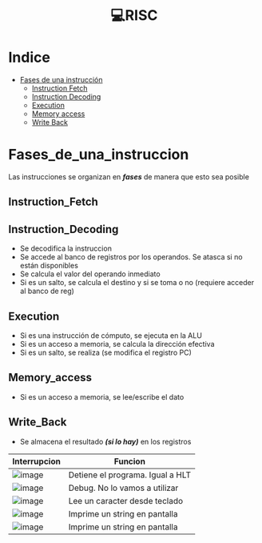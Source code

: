 <h1 align="center"> 💻RISC </h1>

Indice
======
   * [Fases de una instrucción](#Fases_de_una_instruccion)
     * [Instruction Fetch](#Instruction_Fetch)
     * [Instruction Decoding](#Instruction_Decoding)
     * [Execution](#Execution)
     * [Memory access](#Memory_access)
     * [Write Back](#Write_Back)

Fases_de_una_instruccion
========================
Las instrucciones se organizan en ***fases*** de manera que esto sea posible

Instruction_Fetch
-----------------


Instruction_Decoding
--------------------
- Se decodifica la instruccion
- Se accede al banco de registros por los operandos. Se atasca si no están disponibles
- Se calcula el valor del operando inmediato
- Si es un salto, se calcula el destino y si se toma o no (requiere acceder al banco de reg)

Execution
---------
- Si es una instrucción de cómputo, se ejecuta en la ALU
- Si es un acceso a memoria, se calcula la dirección efectiva
- Si es un salto, se realiza (se modifica el registro PC)

Memory_access
-------------
- Si es un acceso a memoria, se lee/escribe el dato

Write_Back
----------
- Se almacena el resultado ***(si lo hay)*** en los registros


| Interrupcion | Funcion |
| ------------- | ------------- |
| ![image](https://user-images.githubusercontent.com/55964635/138571333-979edb35-72b2-4fb8-88bd-7ada6bd71af4.png) | Detiene el programa. Igual a HLT  |
| ![image](https://user-images.githubusercontent.com/55964635/138571428-4c9b5905-5a6e-4bbf-8c7b-f927dc841262.png)  | Debug. No lo vamos a utilizar  |
| ![image](https://user-images.githubusercontent.com/55964635/138571346-2e5ee125-ee18-4e7c-b417-ceb2986e5bf6.png) | Lee un caracter desde teclado  |
| ![image](https://user-images.githubusercontent.com/55964635/138571400-e324f2a6-efc4-49cb-8c65-b29418fd2026.png) | Imprime un string en pantalla  |
| ![image](https://user-images.githubusercontent.com/55964635/138571376-4b6c4dd6-5f55-4386-a123-88c3533bca3e.png)  | Imprime un string en pantalla  |
